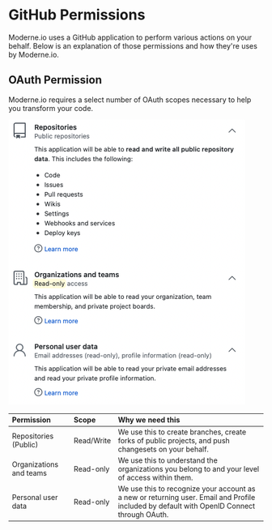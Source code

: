 # GitHub Permissions

Moderne.io uses a GitHub application to perform various actions on your behalf. Below is an explanation of those permissions and how they're uses by Moderne.io.

## OAuth Permission

Moderne.io requires a select number of OAuth scopes necessary to help you transform your code.

![](../.gitbook/assets/authentication-github-permissions.png)

| Permission | Scope | Why we need this |
| :--- | :--- | :--- |
| Repositories \(Public\) | Read/Write | We use this to create branches, create forks of public projects, and push changesets on your behalf. |
| Organizations and teams | Read-only | We use this to understand the organizations you belong to and your level of access within them. |
| Personal user data | Read-only | We use this to recognize your account as a new or returning user. Email and Profile included by default with OpenID Connect through OAuth. |

